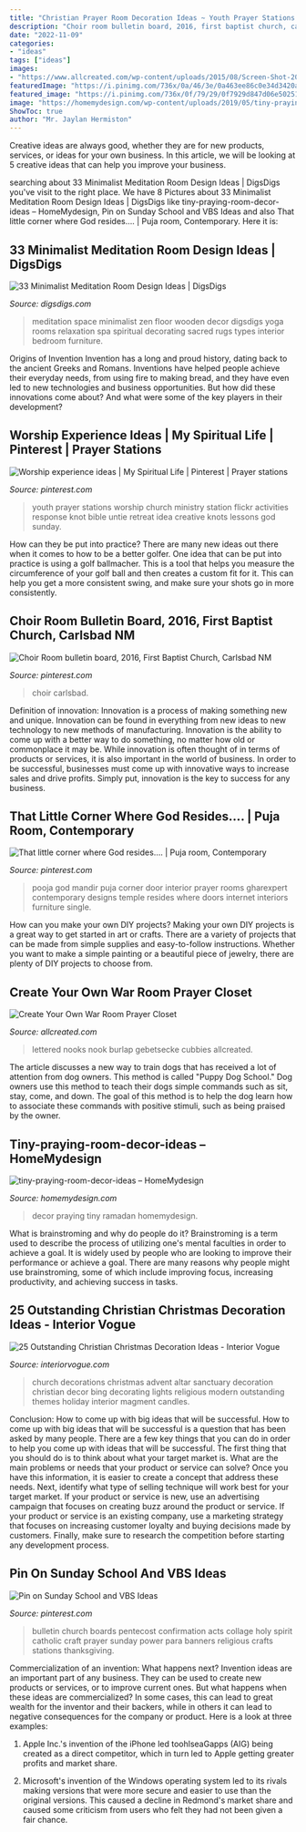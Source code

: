 ```yaml
---
title: "Christian Prayer Room Decoration Ideas ~ Youth Prayer Stations Worship Church Ministry Station Flickr Activities Response Knot Bible Untie Retreat Idea Creative Knots Lessons God Sunday"
description: "Choir room bulletin board, 2016, first baptist church, carlsbad nm"
date: "2022-11-09"
categories:
- "ideas"
tags: ["ideas"]
images:
- "https://www.allcreated.com/wp-content/uploads/2015/08/Screen-Shot-2015-08-31-at-2.50.39-PM.png"
featuredImage: "https://i.pinimg.com/736x/0a/46/3e/0a463ee86c0e34d3420ad781a3737f60--religious-bulletin-boards-church-bulletin-boards.jpg"
featured_image: "https://i.pinimg.com/736x/0f/79/29/0f7929d847d06e502518dad548167866.jpg"
image: "https://homemydesign.com/wp-content/uploads/2019/05/tiny-praying-room-decor-ideas.jpg"
ShowToc: true
author: "Mr. Jaylan Hermiston"
---
```



Creative ideas are always good, whether they are for new products, services, or ideas for your own business. In this article, we will be looking at 5 creative ideas that can help you improve your business.

	

		
searching about 33 Minimalist Meditation Room Design Ideas | DigsDigs you've visit to the right place. We have 8 Pictures about 33 Minimalist Meditation Room Design Ideas | DigsDigs like tiny-praying-room-decor-ideas – HomeMydesign, Pin on Sunday School and VBS Ideas and also That little corner where God resides…. | Puja room, Contemporary. Here it is:
		
    
## 33 Minimalist Meditation Room Design Ideas | DigsDigs

<img loading=lazy src="http://www.digsdigs.com/photos/minimalist-meditation-room-design-ideas-11.jpg" onerror="this.onerror=null;this.src='https://tse3.mm.bing.net/th?id=OIP.IC7wUVPMcsSHrN-AkrxmRwHaE6&amp;pid=15.1';" alt="33 Minimalist Meditation Room Design Ideas | DigsDigs">

_Source: digsdigs.com_

>meditation space minimalist zen floor wooden decor digsdigs yoga rooms relaxation spa spiritual decorating sacred rugs types interior bedroom furniture. 

	

Origins of Invention
Invention has a long and proud history, dating back to the ancient Greeks and Romans. Inventions have helped people achieve their everyday needs, from using fire to making bread, and they have even led to new technologies and business opportunities. But how did these innovations come about? And what were some of the key players in their development?

    
## Worship Experience Ideas | My Spiritual Life | Pinterest | Prayer Stations

<img loading=lazy src="https://s-media-cache-ak0.pinimg.com/736x/01/64/41/0164419d07f96a21ba0bb4a33f8d9398--church-ministry-youth-ministry.jpg" onerror="this.onerror=null;this.src='https://tse4.mm.bing.net/th?id=OIP.IZ4yy49Ed4WKHwz_N61WHwHaJ6&amp;pid=15.1';" alt="Worship experience ideas | My Spiritual Life | Pinterest | Prayer stations">

_Source: pinterest.com_

>youth prayer stations worship church ministry station flickr activities response knot bible untie retreat idea creative knots lessons god sunday. 

	

How can they be put into practice?
There are many new ideas out there when it comes to how to be a better golfer. One idea that can be put into practice is using a golf ballmacher. This is a tool that helps you measure the circumference of your golf ball and then creates a custom fit for it. This can help you get a more consistent swing, and make sure your shots go in more consistently.

    
## Choir Room Bulletin Board, 2016, First Baptist Church, Carlsbad NM

<img loading=lazy src="https://i.pinimg.com/736x/0f/79/29/0f7929d847d06e502518dad548167866.jpg" onerror="this.onerror=null;this.src='https://tse2.mm.bing.net/th?id=OIP.EaEUkrhPgXGO4rhoM1z2-gHaJ3&amp;pid=15.1';" alt="Choir Room bulletin board, 2016, First Baptist Church, Carlsbad NM">

_Source: pinterest.com_

>choir carlsbad. 

	

Definition of innovation:
Innovation is a process of making something new and unique. Innovation can be found in everything from new ideas to new technology to new methods of manufacturing. Innovation is the ability to come up with a better way to do something, no matter how old or commonplace it may be.
While innovation is often thought of in terms of products or services, it is also important in the world of business. In order to be successful, businesses must come up with innovative ways to increase sales and drive profits. Simply put, innovation is the key to success for any business.

    
## That Little Corner Where God Resides…. | Puja Room, Contemporary

<img loading=lazy src="https://s-media-cache-ak0.pinimg.com/736x/92/2f/e0/922fe0cca7439568e2c73a98d97de462--puja-room-prayer-room.jpg" onerror="this.onerror=null;this.src='https://tse1.mm.bing.net/th?id=OIP.C5qpVGOCzJY0jhvbtoH2XgHaJ3&amp;pid=15.1';" alt="That little corner where God resides…. | Puja room, Contemporary">

_Source: pinterest.com_

>pooja god mandir puja corner door interior prayer rooms gharexpert contemporary designs temple resides where doors internet interiors furniture single. 

	

How can you make your own DIY projects?
Making your own DIY projects is a great way to get started in art or crafts. There are a variety of projects that can be made from simple supplies and easy-to-follow instructions. Whether you want to make a simple painting or a beautiful piece of jewelry, there are plenty of DIY projects to choose from.

    
## Create Your Own War Room Prayer Closet

<img loading=lazy src="https://www.allcreated.com/wp-content/uploads/2015/08/Screen-Shot-2015-08-31-at-2.50.39-PM.png" onerror="this.onerror=null;this.src='https://tse3.mm.bing.net/th?id=OIP.XevjIdsc7ifIby9B2ICR9AAAAA&amp;pid=15.1';" alt="Create Your Own War Room Prayer Closet">

_Source: allcreated.com_

>lettered nooks nook burlap gebetsecke cubbies allcreated. 

	

The article discusses a new way to train dogs that has received a lot of attention from dog owners. This method is called "Puppy Dog School." Dog owners use this method to teach their dogs simple commands such as sit, stay, come, and down. The goal of this method is to help the dog learn how to associate these commands with positive stimuli, such as being praised by the owner.

    
## Tiny-praying-room-decor-ideas – HomeMydesign

<img loading=lazy src="https://homemydesign.com/wp-content/uploads/2019/05/tiny-praying-room-decor-ideas.jpg" onerror="this.onerror=null;this.src='https://tse3.mm.bing.net/th?id=OIP.tG4H7HW-BWFL7iyHxj-6ZAHaHa&amp;pid=15.1';" alt="tiny-praying-room-decor-ideas – HomeMydesign">

_Source: homemydesign.com_

>decor praying tiny ramadan homemydesign. 

	

What is brainstroming and why do people do it?
Brainstroming is a term used to describe the process of utilizing one's mental faculties in order to achieve a goal. It is widely used by people who are looking to improve their performance or achieve a goal. There are many reasons why people might use brainstroming, some of which include improving focus, increasing productivity, and achieving success in tasks.

    
## 25 Outstanding Christian Christmas Decoration Ideas - Interior Vogue

<img loading=lazy src="http://interiorvogue.com/wp-content/uploads/2016/09/Advent-Church-Decorations.jpg" onerror="this.onerror=null;this.src='https://tse2.mm.bing.net/th?id=OIP.VQb7HC3fCPNAgZ-dlv_VDgHaJ3&amp;pid=15.1';" alt="25 Outstanding Christian Christmas Decoration Ideas - Interior Vogue">

_Source: interiorvogue.com_

>church decorations christmas advent altar sanctuary decoration christian decor bing decorating lights religious modern outstanding themes holiday interior magment candles. 

	

Conclusion: How to come up with big ideas that will be successful.
How to come up with big ideas that will be successful is a question that has been asked by many people. There are a few key things that you can do in order to help you come up with ideas that will be successful. The first thing that you should do is to think about what your target market is. What are the main problems or needs that your product or service can solve? Once you have this information, it is easier to create a concept that address these needs. Next, identify what type of selling technique will work best for your target market. If your product or service is new, use an advertising campaign that focuses on creating buzz around the product or service. If your product or service is an existing company, use a marketing strategy that focuses on increasing customer loyalty and buying decisions made by customers. Finally, make sure to research the competition before starting any development process.

    
## Pin On Sunday School And VBS Ideas

<img loading=lazy src="https://i.pinimg.com/736x/0a/46/3e/0a463ee86c0e34d3420ad781a3737f60--religious-bulletin-boards-church-bulletin-boards.jpg" onerror="this.onerror=null;this.src='https://tse2.mm.bing.net/th?id=OIP.pdZWitAGfh0k75AN6B7XtgHaJ7&amp;pid=15.1';" alt="Pin on Sunday School and VBS Ideas">

_Source: pinterest.com_

>bulletin church boards pentecost confirmation acts collage holy spirit catholic craft prayer sunday power para banners religious crafts stations thanksgiving. 

	

Commercialization of an invention: What happens next?
Invention ideas are an important part of any business. They can be used to create new products or services, or to improve current ones. But what happens when these ideas are commercialized? In some cases, this can lead to great wealth for the inventor and their backers, while in others it can lead to negative consequences for the company or product. Here is a look at three examples:
1. Apple Inc.'s invention of the iPhone led toohlseaGapps (AIG) being created as a direct competitor, which in turn led to Apple getting greater profits and market share.

2. Microsoft's invention of the Windows operating system led to its rivals making versions that were more secure and easier to use than the original versions. This caused a decline in Redmond's market share and caused some criticism from users who felt they had not been given a fair chance.

